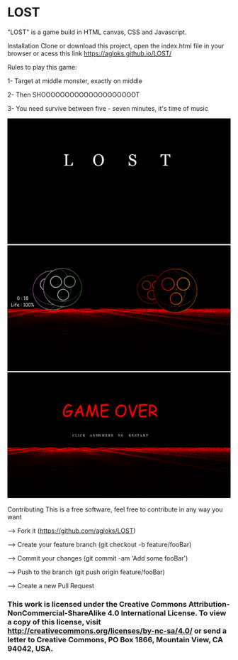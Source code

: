 # LOST

"LOST" is a game build in HTML canvas, CSS and Javascript.

Installation
Clone or download this project, open the index.html file in your browser or acess this link https://agloks.github.io/LOST/

Rules to play this game:

  1- Target at middle monster, exactly on middle
  
  2- Then SHOOOOOOOOOOOOOOOOOOOOT

  3- You need survive between five - seven minutes, it's time of music
  
  ![](./Pictures/screen_three)
  ![](./Pictures/screen_four)
  ![](./Pictures/screen_two)

Contributing
This is a free software, feel free to contribute in any way you want

--> Fork it (https://github.com/agloks/LOST)

--> Create your feature branch (git checkout -b feature/fooBar)

--> Commit your changes (git commit -am 'Add some fooBar')

--> Push to the branch (git push origin feature/fooBar)

--> Create a new Pull Request



### This work is licensed under the Creative Commons Attribution-NonCommercial-ShareAlike 4.0 International License. To view a copy of this license, visit http://creativecommons.org/licenses/by-nc-sa/4.0/ or send a letter to Creative Commons, PO Box 1866, Mountain View, CA 94042, USA. ###
